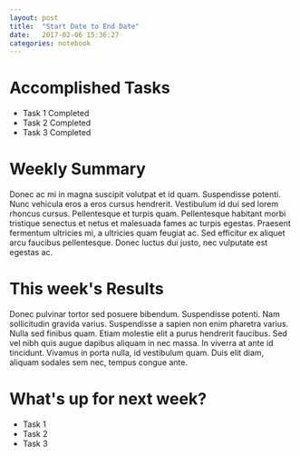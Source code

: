 ```yaml
---
layout: post
title:  "Start Date to End Date"
date:   2017-02-06 15:36:27
categories: notebook 
---
```


# Accomplished Tasks
- Task 1 Completed
- Task 2 Completed
- Task 3 Completed

# Weekly Summary
Donec ac mi in magna suscipit volutpat et id quam. Suspendisse potenti. Nunc vehicula eros a eros cursus hendrerit. Vestibulum id dui sed lorem rhoncus cursus. Pellentesque et turpis quam. Pellentesque habitant morbi tristique senectus et netus et malesuada fames ac turpis egestas. Praesent fermentum ultricies mi, a ultricies quam feugiat ac. Sed efficitur ex aliquet arcu faucibus pellentesque. Donec luctus dui justo, nec vulputate est egestas ac.

# This week's Results
Donec pulvinar tortor sed posuere bibendum. Suspendisse potenti. Nam sollicitudin gravida varius. Suspendisse a sapien non enim pharetra varius. Nulla sed finibus quam. Etiam molestie elit a purus hendrerit faucibus. Sed vel nibh quis augue dapibus aliquam in nec massa. In viverra at ante id tincidunt. Vivamus in porta nulla, id vestibulum quam. Duis elit diam, aliquam sodales sem nec, tempus congue ante.

# What's up for next week?
- Task 1
- Task 2
- Task 3
